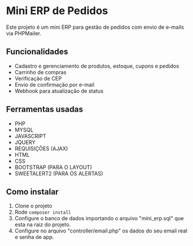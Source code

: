 # Mini ERP de Pedidos

Este projeto é um mini ERP para gestão de pedidos com envio de e-mails via PHPMailer.

## Funcionalidades

- Cadastro e gerenciamento de produtos, estoque, cupons e pedidos
- Carrinho de compras
- Verificação de CEP
- Envio de confirmação por e-mail
- Webhook para atualização de status

## Ferramentas usadas
- PHP
- MYSQL
- JAVASCRIPT
- JQUERY
- REQUISIÇÕES (AJAX)
- HTML
- CSS
- BOOTSTRAP (PARA O LAYOUT)
- SWEETALERT2 (PARA OS ALERTAS)

## Como instalar

1. Clone o projeto
2. Rode `composer install`
3. Configure o banco de dados importando o arquivo "mini_erp.sql" que esta na raiz do projeto.
4. Configure no arquivo "controller/email.php" os dados do seu email real e senha de app.
